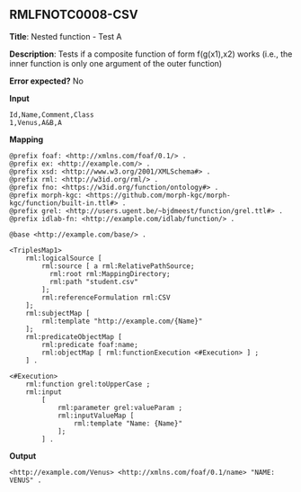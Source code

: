 ## RMLFNOTC0008-CSV

**Title**: Nested function - Test A

**Description**: Tests if a composite function of form f(g(x1),x2) works (i.e., the inner function is only one argument of the outer function)

**Error expected?** No

**Input**
```
Id,Name,Comment,Class
1,Venus,A&B,A

```

**Mapping**
```
@prefix foaf: <http://xmlns.com/foaf/0.1/> .
@prefix ex: <http://example.com/> .
@prefix xsd: <http://www.w3.org/2001/XMLSchema#> .
@prefix rml: <http://w3id.org/rml/> .
@prefix fno: <https://w3id.org/function/ontology#> .
@prefix morph-kgc: <https://github.com/morph-kgc/morph-kgc/function/built-in.ttl#> .
@prefix grel: <http://users.ugent.be/~bjdmeest/function/grel.ttl#> .
@prefix idlab-fn: <http://example.com/idlab/function/> .

@base <http://example.com/base/> .

<TriplesMap1>
    rml:logicalSource [
        rml:source [ a rml:RelativePathSource;
          rml:root rml:MappingDirectory;
          rml:path "student.csv"
        ];
        rml:referenceFormulation rml:CSV
    ];
    rml:subjectMap [
        rml:template "http://example.com/{Name}"
    ];
    rml:predicateObjectMap [
        rml:predicate foaf:name;
        rml:objectMap [ rml:functionExecution <#Execution> ] ;
    ] .

<#Execution>
    rml:function grel:toUpperCase ;
    rml:input
        [
            rml:parameter grel:valueParam ;
            rml:inputValueMap [
                rml:template "Name: {Name}"
            ];
        ] .

```

**Output**
```
<http://example.com/Venus> <http://xmlns.com/foaf/0.1/name> "NAME: VENUS" .

```


